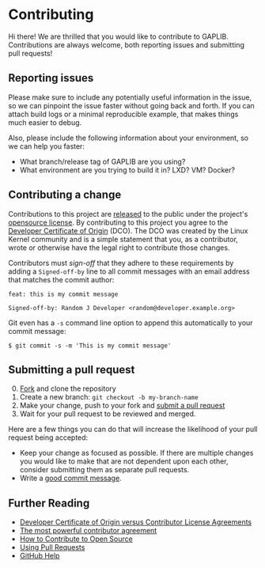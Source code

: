 # Contributing

[fork]: https://github.com/ppc64le/gaplib/fork
[pr]: https://github.com/ppc64le/gaplib/compare
[released]: https://help.github.com/articles/github-terms-of-service/#6-contributions-under-repository-license

Hi there! We are thrilled that you would like to contribute to GAPLIB.
Contributions are always welcome, both reporting issues and submitting pull requests!

## Reporting issues

Please make sure to include any potentially useful information in the issue, so we can pinpoint the issue faster without going back and forth.
If you can attach build logs or a minimal reproducible example, that makes things much easier to debug. 

Also, please include the following information about your environment, so we can help you faster:

- What branch/release tag of GAPLIB are you using?
- What environment are you trying to build it in? LXD? VM? Docker?


## Contributing a change

Contributions to this project are [released][released] to the public under the project's [opensource license](LICENSE).
By contributing to this project you agree to the [Developer Certificate of Origin](https://developercertificate.org/) (DCO).
The DCO was created by the Linux Kernel community and is a simple statement that you, as a contributor, wrote or otherwise have the legal right to contribute those changes.

Contributors must _sign-off_ that they adhere to these requirements by adding a `Signed-off-by` line to all commit messages with an email address that matches the commit author:

```
feat: this is my commit message

Signed-off-by: Random J Developer <random@developer.example.org>
```

Git even has a `-s` command line option to append this automatically to your
commit message:

```
$ git commit -s -m 'This is my commit message'
```

## Submitting a pull request

0. [Fork][fork] and clone the repository
1. Create a new branch: `git checkout -b my-branch-name`
2. Make your change, push to your fork and [submit a pull request][pr]
3. Wait for your pull request to be reviewed and merged.

Here are a few things you can do that will increase the likelihood of your pull request being accepted:

- Keep your change as focused as possible. If there are multiple changes you would like to make that are not dependent upon each other, consider submitting them as separate pull requests.
- Write a [good commit message](http://tbaggery.com/2008/04/19/a-note-about-git-commit-messages.html).

## Further Reading

- [Developer Certificate of Origin versus Contributor License Agreements](https://julien.ponge.org/blog/developer-certificate-of-origin-versus-contributor-license-agreements/)
- [The most powerful contributor agreement](https://lwn.net/Articles/592503/)
- [How to Contribute to Open Source](https://opensource.guide/how-to-contribute/)
- [Using Pull Requests](https://help.github.com/articles/about-pull-requests/)
- [GitHub Help](https://help.github.com)
